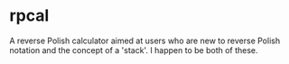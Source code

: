 # rpcal

A reverse Polish calculator aimed at users who are new to reverse Polish notation and the concept of a 'stack'. I happen to be both of these.

